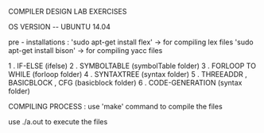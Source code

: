 COMPILER DESIGN LAB EXERCISES

OS VERSION -- UBUNTU 14.04 

pre - installations : 
		   'sudo apt-get install flex' -> for compiling lex files
		   'sudo apt-get install bison' -> for compiling yacc files



1 . IF-ELSE (ifelse)
2 . SYMBOLTABLE (symbolTable folder)
3 . FORLOOP TO WHILE (forloop folder)
4 . SYNTAXTREE (syntax folder)
5 . THREEADDR , BASICBLOCK , CFG (basicblock folder)
6 . CODE-GENERATION (syntax folder)

COMPILING PROCESS : 
use 'make' command to compile the files

use ./a.out to execute the files